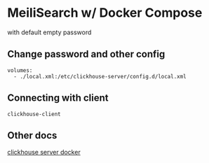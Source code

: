 # MeiliSearch w/ Docker Compose

with default empty password

## Change password and other config

```
volumes:
  - ./local.xml:/etc/clickhouse-server/config.d/local.xml
```

## Connecting with client

```
clickhouse-client
```

## Other docs

[clickhouse server docker](https://hub.docker.com/r/yandex/clickhouse-server/)
